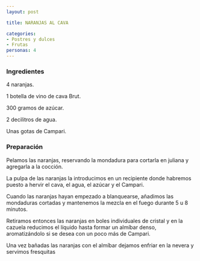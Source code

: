 ```yaml
---
layout: post

title: NARANJAS AL CAVA

categories:
- Postres y dulces
- Frutas
personas: 4 
---
```

<h3>Ingredientes</h3>
4 naranjas.

1 botella de vino de cava Brut.

300 gramos de azúcar.

2 decilitros de agua.

Unas gotas de Campari.

<h3>Preparación</h3>
Pelamos las naranjas, reservando la mondadura para cortarla en juliana y agregarla a la cocción.

La pulpa de las naranjas la introducimos en un recipiente donde habremos puesto a hervir el cava, el agua, el azúcar y el Campari.

Cuando las naranjas hayan empezado a blanquearse, añadimos las mondaduras cortadas y mantenemos la mezcla en el fuego durante 5 u 8 minutos.

Retiramos entonces las naranjas en boles individuales de cristal y en la cazuela reducimos el líquido hasta formar un almíbar denso, aromatizándolo si se desea con un poco más de Campari.

Una vez bañadas las naranjas con el almíbar dejamos enfriar en la nevera y servimos fresquitas
